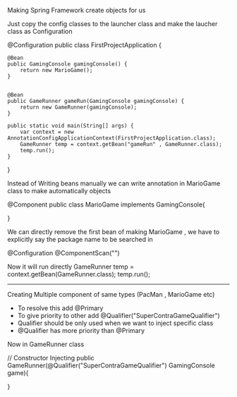 Making Spring Framework create objects for us

Just copy the config classes to the launcher class and make the laucher class as Configuration



@Configuration
public class FirstProjectApplication {

    @Bean
    public GamingConsole gamingConsole() {
        return new MarioGame();
    }


    @Bean
    public GameRunner gameRun(GamingConsole gamingConsole) {
        return new GameRunner(gamingConsole);
    }

	public static void main(String[] args) {
		var context = new AnnotationConfigApplicationContext(FirstProjectApplication.class);
		GameRunner temp = context.getBean("gameRun" , GameRunner.class);
		temp.run();
	}
}


Instead of Writing beans manually we can write annotation in MarioGame class to make automatically objects

@Component
public class MarioGame implements GamingConsole{

}


We can directly remove the first bean of making MarioGame , we have to explicitly say the package name to be searched in

@Configuration
@ComponentScan("")


Now it will run directly
GameRunner temp = context.getBean(GameRunner.class);
temp.run();


--------------------------------------------------------------------------------------------------------------------------------


Creating Multiple component of same types (PacMan , MarioGame etc)

- To resolve this add @Primary
- To give priority to other add @Qualifier("SuperContraGameQualifier")
- Qualifier should be only used when we want to inject specific class
- @Qualifier has more priority than @Primary

Now in GameRunner class


// Constructor Injecting
public GameRunner(@Qualifier("SuperContraGameQualifier")  GamingConsole game){

}

